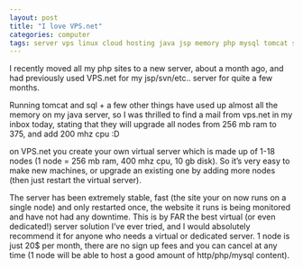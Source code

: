 ```yaml
---
layout: post
title: "I love VPS.net"
categories: computer 
tags: server vps linux cloud hosting java jsp memory php mysql tomcat svn debian mysql lighttpd php wordpress waybackmachine
---
```


I recently moved all my php sites to a new server, about a month ago, and had previously used VPS.net for my jsp/svn/etc.. server for quite a few months.

Running tomcat and sql + a few other things have used up almost all the memory on my java server, so I was thrilled to find a mail from vps.net in my inbox today, stating that they will upgrade all nodes from 256 mb ram to 375, and add 200 mhz cpu :D


on VPS.net you create your own virtual server which is made up of 1-18 nodes (1 node = 256 mb ram, 400 mhz cpu, 10 gb disk). So it’s very easy to make new machines, or upgrade an existing one by adding more nodes (then just restart the virtual server).

The server has been extremely stable, fast (the site your on now runs on a single node) and only restarted once, the website it runs is being monitored and have not had any downtime. This is by FAR the best virtual (or even dedicated!) server solution I’ve ever tried, and I would absolutely recommend it for anyone who needs a virtual or dedicated server. 1 node is just 20$ per month, there are no sign up fees and you can cancel at any time (1 node will be able to host a good amount of http/php/mysql content).
